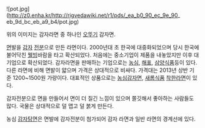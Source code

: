 ![pot.jpg](http://z0.enha.kr/http://rigvedawiki.net/r1/pds/_ea_b0_90_ec_9e_90_
eb_9d_bc_eb_a9_b4/pot.jpg)

위의 이미지는 감자라면 중 하나인 [오뚜기](%EC%98%A4%EB%9A%9C%EA%B8%B0.md) 감자면.

[면](%EB%A9%B4.md)발을 [감자](%EA%B0%90%EC%9E%90.md)
[전분](%EC%A0%84%EB%B6%84.md)으로 만든 라면이다. 2000년대 초 한국에 대중화되었으며 당시 한국에 불어닥친
[웰빙](%EC%9B%B0%EB%B9%99.md)바람을 타고 확산되었다. 처음에는 중소기업이 제품을 내놓았지만 이후 대기업으로
확산되었다. 감자라면을 판매하는 기업으로는 [농심](%EB%86%8D%EC%8B%AC.md),
[해표](%ED%95%B4%ED%91%9C.md),
[삼양식품](%EC%82%BC%EC%96%91%EC%8B%9D%ED%92%88.md)등이 있다. 다른 라면에 비해 면발이 얇으며 가격은
상대적으로 비싸다. 가격대는 2013년 상반 기준 1200~1500원 가량이다. 대표적인 상품으로는 [농심감자면](%EB%86%8D%EC%8B%AC%20%EA%B0%90%EC%9E%90%EB%A9%B4.md),
[새롬식품](%EC%83%88%EB%A1%AC%EC%8B%9D%ED%92%88.md)
[착한라면](%EC%B0%A9%ED%95%9C%EB%9D%BC%EB%A9%B4.md)이 있다.

감자전분으로 면을 만들어서 면이 더 질긴 느낌이 있으며 쫄깃해서 좋아하는 사람들도 많다. 국물은 상대적으로 덜 맵고 덜 붉게 만든다.  

농심 [감자탕면](%EA%B0%90%EC%9E%90%ED%83%95%EB%A9%B4.md)은 면발에 감자전분이 첨가되어 감자 라면과
일반 라면의 경계선에 있다.

